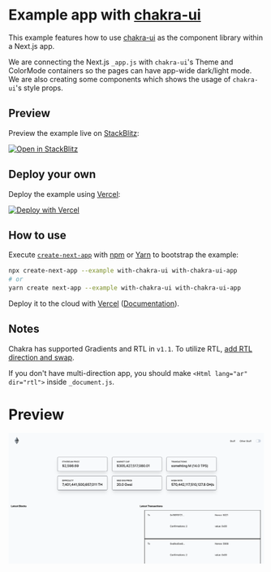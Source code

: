 # Example app with [chakra-ui](https://github.com/chakra-ui/chakra-ui)

This example features how to use [chakra-ui](https://github.com/chakra-ui/chakra-ui) as the component library within a Next.js app.

We are connecting the Next.js `_app.js` with `chakra-ui`'s Theme and ColorMode containers so the pages can have app-wide dark/light mode. We are also creating some components which shows the usage of `chakra-ui`'s style props.

## Preview

Preview the example live on [StackBlitz](http://stackblitz.com/):

[![Open in StackBlitz](https://developer.stackblitz.com/img/open_in_stackblitz.svg)](https://stackblitz.com/github/vercel/next.js/tree/canary/examples/with-chakra-ui)

## Deploy your own

Deploy the example using [Vercel](https://vercel.com?utm_source=github&utm_medium=readme&utm_campaign=next-example):

[![Deploy with Vercel](https://vercel.com/button)](https://vercel.com/new/git/external?repository-url=https://github.com/vercel/next.js/tree/canary/examples/with-chakra-ui&project-name=with-chakra-ui&repository-name=with-chakra-ui)

## How to use

Execute [`create-next-app`](https://github.com/vercel/next.js/tree/canary/packages/create-next-app) with [npm](https://docs.npmjs.com/cli/init) or [Yarn](https://yarnpkg.com/lang/en/docs/cli/create/) to bootstrap the example:

```bash
npx create-next-app --example with-chakra-ui with-chakra-ui-app
# or
yarn create next-app --example with-chakra-ui with-chakra-ui-app
```

Deploy it to the cloud with [Vercel](https://vercel.com/new?utm_source=github&utm_medium=readme&utm_campaign=next-example) ([Documentation](https://nextjs.org/docs/deployment)).

## Notes

Chakra has supported Gradients and RTL in `v1.1`. To utilize RTL, [add RTL direction and swap](https://chakra-ui.com/docs/features/rtl-support).

If you don't have multi-direction app, you should make `<Html lang="ar" dir="rtl">` inside `_document.js`.


# Preview

![preview](public/etherscan-next-so-far.png?raw=true)
